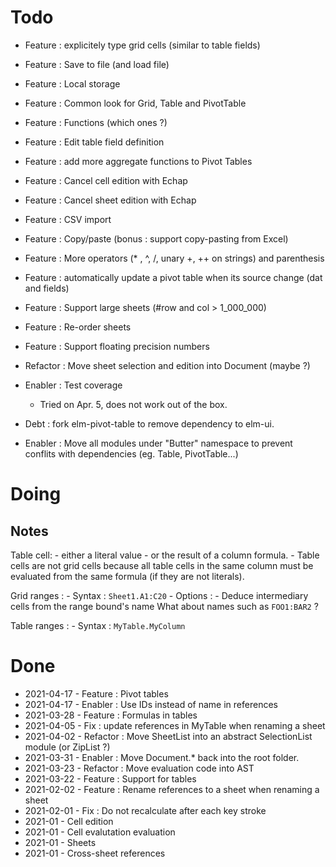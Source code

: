 Todo
====

- Feature : explicitely type grid cells (similar to table fields)
- Feature : Save to file (and load file)
- Feature : Local storage
- Feature : Common look for Grid, Table and PivotTable
- Feature : Functions (which ones ?)
- Feature : Edit table field definition
- Feature : add more aggregate functions to Pivot Tables
- Feature : Cancel cell edition with Echap
- Feature : Cancel sheet edition with Echap
- Feature : CSV import
- Feature : Copy/paste (bonus : support copy-pasting from Excel)
- Feature : More operators (* , ^, /, unary +, ++ on strings) and parenthesis 
- Feature : automatically update a pivot table when its source change (dat and fields)
- Feature : Support large sheets (#row and col > 1_000_000)
- Feature : Re-order sheets
- Feature : Support floating precision numbers

- Refactor : Move sheet selection and edition into Document (maybe ?)
- Enabler : Test coverage
    - Tried on Apr. 5, does not work out of the box.
- Debt : fork elm-pivot-table to remove dependency to elm-ui.
- Enabler : Move all modules under "Butter" namespace to prevent conflits with dependencies (eg. Table, PivotTable...)

Doing
=====

Notes
-----

Table cell:
    - either a literal value
    - or the result of a column formula.
    - Table cells are not grid cells because all table cells in the same column must be evaluated from the same formula (if they are not literals).


Grid ranges :
    - Syntax : `Sheet1.A1:C20`
    - Options :
        - Deduce intermediary cells from the range bound's name
            What about names such as `FOO1:BAR2` ?

Table ranges :
    - Syntax : `MyTable.MyColumn`


Done
====

- 2021-04-17 - Feature : Pivot tables
- 2021-04-17 - Enabler : Use IDs instead of name in references
- 2021-03-28 - Feature : Formulas in tables
- 2021-04-05 - Fix : update references in MyTable when renaming a sheet
- 2021-04-02 - Refactor : Move SheetList into an abstract SelectionList module (or ZipList ?)
- 2021-03-31 - Enabler : Move Document.* back into the root folder.
- 2021-03-23 - Refactor : Move evaluation code into AST
- 2021-03-22 - Feature : Support for tables
- 2021-02-02 - Feature : Rename references to a sheet when renaming a sheet
- 2021-02-01 - Fix : Do not recalculate after each key stroke
- 2021-01 - Cell edition
- 2021-01 - Cell evalutation evaluation
- 2021-01 - Sheets
- 2021-01 - Cross-sheet references